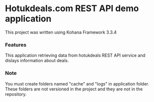 # Hotukdeals.com REST API demo application

This project was written using Kohana Framework 3.3.4

### Features

This application retrieving data from hotukdeals REST API service and dislays
information about deals.

### Note

You must create folders named "cache" and "logs" in application folder. These folders
are not versioned in the project and they are not in the repository.